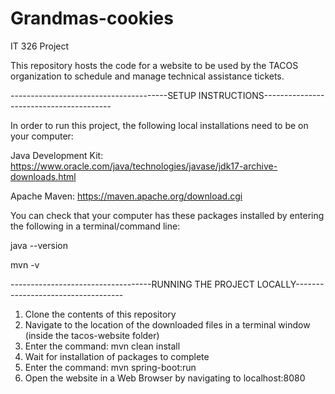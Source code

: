 # Grandmas-cookies
IT 326 Project

This repository hosts the code for a website to be used by the TACOS organization to schedule and manage technical assistance tickets.



---------------------------------------SETUP INSTRUCTIONS----------------------------------------

In order to run this project, the following local installations need to be on your computer:

Java Development Kit: https://www.oracle.com/java/technologies/javase/jdk17-archive-downloads.html

Apache Maven: https://maven.apache.org/download.cgi

You can check that your computer has these packages installed by entering the following in a terminal/command line:

java --version

mvn -v


-----------------------------------RUNNING THE PROJECT LOCALLY-----------------------------------

1) Clone the contents of this repository
2) Navigate to the location of the downloaded files in a terminal window (inside the tacos-website folder)
3) Enter the command: mvn clean install
4) Wait for installation of packages to complete
5) Enter the command: mvn spring-boot:run
6) Open the website in a Web Browser by navigating to localhost:8080
